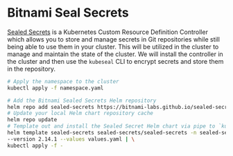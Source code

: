# Bitnami Seal Secrets

[Sealed Secrets](https://github.com/bitnami-labs/sealed-secrets) is a Kubernetes Custom Resource Definition Controller which allows you to store and manage secrets in Git repositories while still being able to use them in your cluster. This will be utilized in the cluster to manage and maintain the state of the cluster. We will install the controller in the cluster and then use the `kubeseal` CLI to encrypt secrets and store them in the repository.

```bash
# Apply the namespace to the cluster
kubectl apply -f namespace.yaml

# Add the Bitnami Sealed Secrets Helm repository
helm repo add sealed-secrets https://bitnami-labs.github.io/sealed-secrets
# Update your local Helm chart repository cache
helm repo update
# Template out and install the Sealed Secret Helm chart via pipe to `kubectl apply`
helm template sealed-secrets sealed-secrets/sealed-secrets -n sealed-secrets \
--version 2.14.1 --values values.yaml | \
kubectl apply -f -
```
